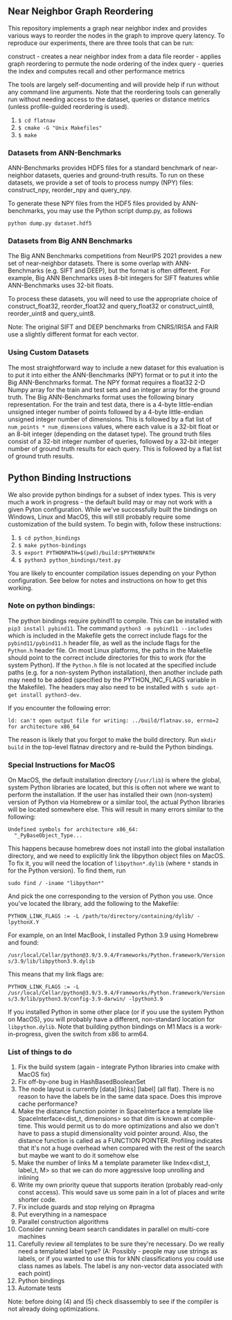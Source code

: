 ## Near Neighbor Graph Reordering

This repository implements a graph near neighbor index and provides various ways to reorder the nodes in the graph to improve query latency. To reproduce our experiments, there are three tools that can be run:

construct - creates a near neighbor index from a data file
reorder - applies graph reordering to permute the node ordering of the index
query - queries the index and computes recall and other performance metrics


The tools are largely self-documenting and will provide help if run without any command line arguments. Note that the reordering tools can generally run without needing access to the dataset, queries or distance metrics (unless profile-guided reordering is used).

1. `$ cd flatnav`
2. `$ cmake -G "Unix Makefiles"`
3. `$ make` 

### Datasets from ANN-Benchmarks

ANN-Benchmarks provides HDF5 files for a standard benchmark of near-neighbor datasets, queries and ground-truth results. To run on these datasets, we provide a set of tools to process numpy (NPY) files: construct_npy, reorder_npy and query_npy.

To generate these NPY files from the HDF5 files provided by ANN-benchmarks, you may use the Python script dump.py, as follows

```python dump.py dataset.hdf5```


### Datasets from Big ANN Benchmarks

The Big ANN Benchmarks competitions from NeurIPS 2021 provides a new set of near-neighbor datasets. There is some overlap with ANN-Benchmarks (e.g. SIFT and DEEP), but the format is often different. For example, Big ANN Benchmarks uses 8-bit integers for SIFT features whlie ANN-Benchmarks uses 32-bit floats.

To process these datasets, you will need to use the appropriate choice of construct_float32, reorder_float32 and query_float32 or construct_uint8, reorder_uint8 and query_uint8.

Note: The original SIFT and DEEP benchmarks from CNRS/IRISA and FAIR use a slightly different format for each vector.


### Using Custom Datasets

The most straightforward way to include a new dataset for this evaluation is to put it into either the ANN-Benchmarks (NPY) format or to put it into the Big ANN-Benchmarks format. The NPY format requires a float32 2-D Numpy array for the train and test sets and an integer array for the ground truth. The Big ANN-Benchmarks format uses the following binary representation. For the train and test data, there is a 4-byte little-endian unsigned integer number of points followed by a 4-byte little-endian unsigned integer number of dimensions. This is followed by a flat list of `num_points * num_dimensions` values, where each value is a 32-bit float or an 8-bit integer (depending on the dataset type). The ground truth files consist of a 32-bit integer number of queries, followed by a 32-bit integer number of ground truth results for each query. This is followed by a flat list of ground truth results.


## Python Binding Instructions
We also provide python bindings for a subset of index types. This is very much a work in progress - the default build may or may not work with a given Pyton configuration. While we've successfully built the bindings on Windows, Linux and MacOS, this will still probably require some customization of the build system. To begin with, follow these instructions:

1. `$ cd python_bindings`
2. `$ make python-bindings`
3. `$ export PYTHONPATH=$(pwd)/build:$PYTHONPATH`
4. `$ python3 python_bindings/test.py`

You are likely to encounter compilation issues depending on your Python configuration. See below for notes and instructions on how to get this working.

### Note on python bindings: 
The python bindings require pybind11 to compile. This can be installed with `pip3 install pybind11`. The command `python3 -m pybind11 --includes` which is included in the Makefile gets the correct include flags for the `pybind11/pybind11.h` header file, as well as the include flags for the `Python.h` header file. On most Linux platforms, the paths in the Makefile should point to the correct include directories for this to work (for the system Python). If the `Python.h` file is not located at the specified include paths (e.g. for a non-system Python installation), then another include path may need to be added (specified by the PYTHON_INC_FLAGS variable in the Makefile). The headers may also need to be installed with `$ sudo apt-get install python3-dev`. 

If you encounter the following error:

`ld: can't open output file for writing: ../build/flatnav.so, errno=2 for architecture x86_64`

The reason is likely that you forgot to make the build directory. Run `mkdir build` in the top-level flatnav directory and re-build the Python bindings.

### Special Instructions for MacOS

On MacOS, the default installation directory (`/usr/lib`) is where the global, system Python libraries are located, but this is often not where we want to perform the installation. If the user has installed their own (non-system) version of Python via Homebrew or a similar tool, the actual Python libraries will be located somewhere else. This will result in many errors similar to the following:

```
Undefined symbols for architecture x86_64:
  "_PyBaseObject_Type...
```

This happens because homebrew does not install into the global installation directory, and we need to explicitly link the libpython object files on MacOS. To fix it, you will need the location of `libpython*.dylib` (where `*` stands in for the Python version). To find them, run 

`sudo find / -iname "libpython*"`

And pick the one corresponding to the version of Python you use. Once you've located the library, add the following to the Makefile:

`PYTHON_LINK_FLAGS := -L /path/to/directory/containing/dylib/ -lpythonX.Y`

For example, on an Intel MacBook, I installed Python 3.9 using Homebrew and found:

`/usr/local/Cellar/python@3.9/3.9.4/Frameworks/Python.framework/Versions/3.9/lib/libpython3.9.dylib`

This means that my link flags are:

`PYTHON_LINK_FLAGS := -L /usr/local/Cellar/python@3.9/3.9.4/Frameworks/Python.framework/Versions/3.9/lib/python3.9/config-3.9-darwin/ -lpython3.9`

If you installed Python in some other place (or if you use the system Python on MacOS), you will probably have a different, non-standard location for `libpython.dylib`. Note that building python bindings on M1 Macs is a work-in-progress, given the switch from x86 to arm64. 

### List of things to do

1. Fix the build system (again - integrate Python libraries into cmake with MacOS fix)
2. Fix off-by-one bug in HashBasedBooleanSet
3. The node layout is currently [data] [links] [label] (all flat). There is no reason to have the labels be in the same data space. Does this improve cache performance?
4. Make the distance function pointer in SpaceInterface a template like SpaceInterface<dist_t, dimensions> so that dim is known at compile-time.
This would permit us to do more optimizations and also we don't have to pass a stupid dimensionality void pointer around. Also, the distance function is called as a FUNCTION POINTER. Profiling indicates that it's not a huge overhead when compared with the rest of the search but maybe we want to do it somehow else
5. Make the number of links M a template parameter like Index<dist_t, label_t, M> so that we can do more aggressive loop unrolling and inlining
6. Write my own priority queue that supports iteration (probably read-only const access). This would save us some pain in a lot of places and write shorter code.
7. Fix include guards and stop relying on #pragma
8. Put everything in a namespace
9. Parallel construction algorithms
10. Consider running beam search candidates in parallel on multi-core machines
11. Carefully review all templates to be sure they're necessary. Do we really need a templated label type? (A: Possibly - people may use strings as labels, or if you wanted to use this for kNN classifications you could use class names as labels. The label is any non-vector data associated with each point)
12. Python bindings
13. Automate tests


Note: before doing (4) and (5) check disassembly to see if the compiler is not already doing optimizations.





